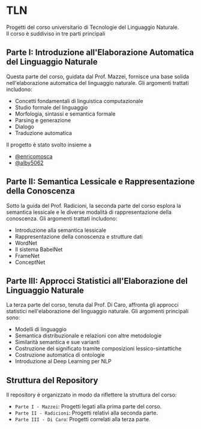 # TLN 

Progetti del corso universitario di Tecnologie del Linguaggio Naturale.
<br/>
Il corso è suddiviso in tre parti principali
<br/>
## Parte I: Introduzione all'Elaborazione Automatica del Linguaggio Naturale

Questa parte del corso, guidata dal Prof. Mazzei, fornisce una base solida nell'elaborazione automatica del linguaggio naturale. Gli argomenti trattati includono:

- Concetti fondamentali di linguistica computazionale
- Studio formale del linguaggio
- Morfologia, sintassi e semantica formale
- Parsing e generazione
- Dialogo
- Traduzione automatica

Il progetto è stato svolto insieme a 
- [@enricomosca](https://github.com/enricomosca)
- [@alby5062](https://github.com/alby5062)

## Parte II: Semantica Lessicale e Rappresentazione della Conoscenza

Sotto la guida del Prof. Radicioni, la seconda parte del corso esplora la semantica lessicale e le diverse modalità di rappresentazione della conoscenza. Gli argomenti trattati includono:

- Introduzione alla semantica lessicale
- Rappresentazione della conoscenza e strutture dati
- WordNet
- Il sistema BabelNet
- FrameNet
- ConceptNet

## Parte III: Approcci Statistici all'Elaborazione del Linguaggio Naturale

La terza parte del corso, tenuta dal Prof. Di Caro, affronta gli approcci statistici nell'elaborazione del linguaggio naturale. Gli argomenti principali sono:

- Modelli di linguaggio
- Semantica distribuzionale e relazioni con altre metodologie
- Similarità semantica e sue varianti
- Costruzione del significato tramite composizioni lessico-sintattiche
- Costruzione automatica di ontologie
- Introduzione al Deep Learning per NLP

## Struttura del Repository

Il repository è organizzato in modo da riflettere la struttura del corso:

- `Parte I - Mazzei`: Progetti legati alla prima parte del corso.
- `Parte II - Radicioni`: Progetti relativi alla seconda parte.
- `Parte III - Di Caro`: Progetti correlati alla terza parte.
